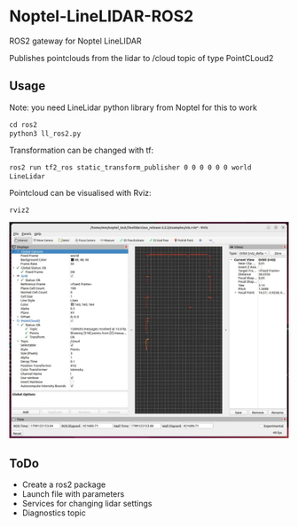 # Noptel-LineLIDAR-ROS2
ROS2 gateway for Noptel LineLIDAR

Publishes pointclouds from the lidar to /cloud topic of type PointCLoud2
## Usage
Note: you need LineLidar python library from Noptel for this to work
```
cd ros2
python3 ll_ros2.py
```

Transformation can be changed with tf:
```
ros2 run tf2_ros static_transform_publisher 0 0 0 0 0 0 world LineLidar
```

Pointcloud can be visualised with Rviz:
```
rviz2
```
![alt text](Rviz.jpeg "Logo Title")

## ToDo

* Create a ros2 package
* Launch file with parameters
* Services for changing lidar settings
* Diagnostics topic
